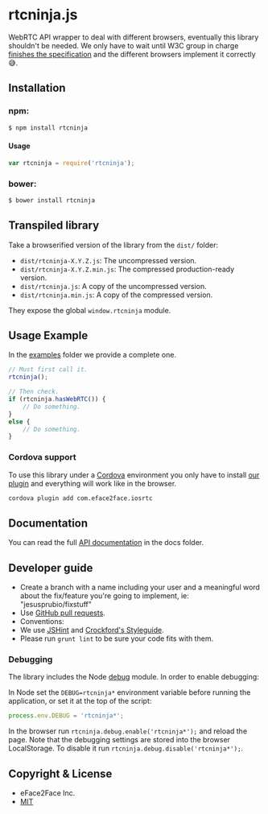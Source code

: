# rtcninja.js
WebRTC API wrapper to deal with different browsers, eventually this library shouldn't be needed. We only have to wait until W3C group in charge [finishes the specification](https://tools.ietf.org/wg/rtcweb/) and the different browsers implement it correctly :sweat_smile:.


## Installation

### **npm**:
```bash
$ npm install rtcninja
```
#### Usage
```javascript
var rtcninja = require('rtcninja');
```

### **bower**:
```bash
$ bower install rtcninja
```


## Transpiled library

Take a browserified version of the library from the `dist/` folder:

* `dist/rtcninja-X.Y.Z.js`: The uncompressed version.
* `dist/rtcninja-X.Y.Z.min.js`: The compressed production-ready version.
* `dist/rtcninja.js`: A copy of the uncompressed version.
* `dist/rtcninja.min.js`: A copy of the compressed version.

They expose the global `window.rtcninja` module.


## Usage Example

In the [examples](./examples/) folder we provide a complete one.

```javascript
// Must first call it.
rtcninja();

// Then check.
if (rtcninja.hasWebRTC()) {
    // Do something.
}
else {
    // Do something.
}
```

### Cordova support
To use this library under a [Cordova](https://cordova.apache.org/) environment you only have to install [our plugin](https://github.com/eface2face/cordova-plugin-iosrtc) and everything will work like in the browser.
```bash
cordova plugin add com.eface2face.iosrtc
```

## Documentation

You can read the full [API documentation](docs/index.md) in the docs folder.


## Developer guide

- Create a branch with a name including your user and a meaningful word about the fix/feature you're going to implement, ie: "jesusprubio/fixstuff"
- Use [GitHub pull requests](https://help.github.com/articles/using-pull-requests).
- Conventions:
 - We use [JSHint](http://jshint.com/) and [Crockford's Styleguide](http://javascript.crockford.com/code.html).
 - Please run `grunt lint` to be sure your code fits with them.

### Debugging

The library includes the Node [debug](https://github.com/visionmedia/debug) module. In order to enable debugging:

In Node set the `DEBUG=rtcninja*` environment variable before running the application, or set it at the top of the script:

```javascript
process.env.DEBUG = 'rtcninja*';
```

In the browser run `rtcninja.debug.enable('rtcninja*');` and reload the page. Note that the debugging settings are stored into the browser LocalStorage. To disable it run `rtcninja.debug.disable('rtcninja*');`.


## Copyright & License

* eFace2Face Inc.
* [MIT](./LICENSE)
